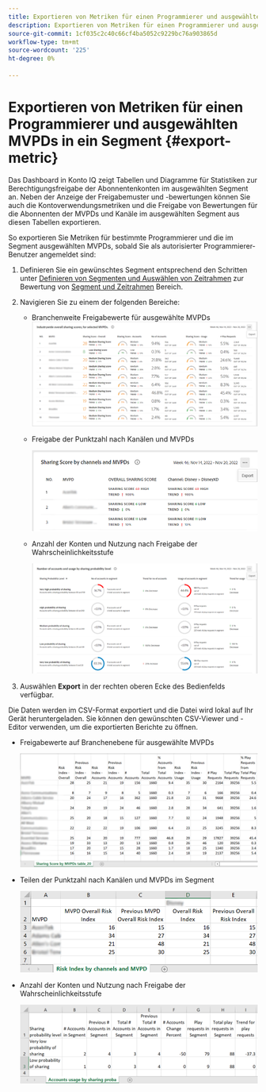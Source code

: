 ```yaml
---
title: Exportieren von Metriken für einen Programmierer und ausgewählten MVPDs in ein Segment
description: Exportieren von Metriken für einen Programmierer und ausgewählten MVPDs in ein Segment
source-git-commit: 1cf035c2c40c66cf4ba5052c9229bc76a903865d
workflow-type: tm+mt
source-wordcount: '225'
ht-degree: 0%

---
```


# Exportieren von Metriken für einen Programmierer und ausgewählten MVPDs in ein Segment {#export-metric}

Das Dashboard in Konto IQ zeigt Tabellen und Diagramme für Statistiken zur Berechtigungsfreigabe der Abonnentenkonten im ausgewählten Segment an. Neben der Anzeige der Freigabemuster und -bewertungen können Sie auch die Kontoverwendungsmetriken und die Freigabe von Bewertungen für die Abonnenten der MVPDs und Kanäle im ausgewählten Segment aus diesen Tabellen exportieren.

So exportieren Sie Metriken für bestimmte Programmierer und die im Segment ausgewählten MVPDs, sobald Sie als autorisierter Programmierer-Benutzer angemeldet sind:

1. Definieren Sie ein gewünschtes Segment entsprechend den Schritten unter [Definieren von Segmenten und Auswählen von Zeitrahmen](/help/AccountIQ/howto-select-segment-timeframe.md) zur Bewertung von [Segment und Zeitrahmen](/help/AccountIQ/segments-timeframe.md) Bereich.

1. Navigieren Sie zu einem der folgenden Bereiche:

   * Branchenweite Freigabewerte für ausgewählte MVPDs
      ![](assets/ind-sharpanel-export-option.png)

   * Freigabe der Punktzahl nach Kanälen und MVPDs

      ![](assets/sharscorepanel-export-option.png)

   * Anzahl der Konten und Nutzung nach Freigabe der Wahrscheinlichkeitsstufe

      ![](assets/usage-panel-export-option.png)

1. Auswählen **Export** in der rechten oberen Ecke des Bedienfelds verfügbar.

Die Daten werden im CSV-Format exportiert und die Datei wird lokal auf Ihr Gerät heruntergeladen. Sie können den gewünschten CSV-Viewer und -Editor verwenden, um die exportierten Berichte zu öffnen.

* Freigabewerte auf Branchenebene für ausgewählte MVPDs

   ![](assets/export-ind-sharing-score.png)

* Teilen der Punktzahl nach Kanälen und MVPDs im Segment

   ![](assets/export-risk-index-by-mvpdchannels.png)

* Anzahl der Konten und Nutzung nach Freigabe der Wahrscheinlichkeitsstufe

   ![](assets/export-acc-usage.png)
